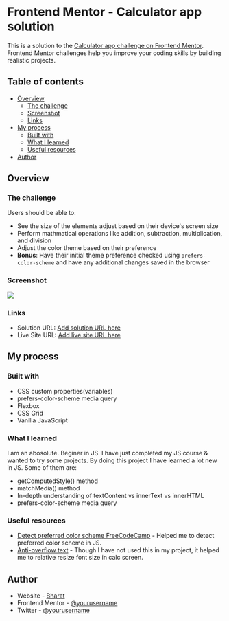 # Frontend Mentor - Calculator app solution

This is a solution to the [Calculator app challenge on Frontend Mentor](https://www.frontendmentor.io/challenges/calculator-app-9lteq5N29). Frontend Mentor challenges help you improve your coding skills by building realistic projects. 

## Table of contents

- [Overview](#overview)
  - [The challenge](#the-challenge)
  - [Screenshot](#screenshot)
  - [Links](#links)
- [My process](#my-process)
  - [Built with](#built-with)
  - [What I learned](#what-i-learned)
  - [Useful resources](#useful-resources)
- [Author](#author)



## Overview

### The challenge

Users should be able to:

- See the size of the elements adjust based on their device's screen size
- Perform mathmatical operations like addition, subtraction, multiplication, and division
- Adjust the color theme based on their preference
- **Bonus**: Have their initial theme preference checked using `prefers-color-scheme` and have any additional changes saved in the browser

### Screenshot

![](./screenshot.jpg)

### Links

- Solution URL: [Add solution URL here](https://your-solution-url.com)
- Live Site URL: [Add live site URL here](https://your-live-site-url.com)

## My process

### Built with

- CSS custom properties(variables)
- prefers-color-scheme media query
- Flexbox
- CSS Grid
- Vanilla JavaScript 

### What I learned

I am an abosolute. Beginer in JS. I have just completed my JS course & wanted to try some projects. By doing this project I have learned a lot new in JS. Some of them are: 
- getComputedStyle() method
- matchMedia() method
- In-depth understanding of textContent vs innerText vs innerHTML
- prefers-color-scheme media query


### Useful resources

- [Detect preferred color scheme FreeCodeCamp](https://www.freecodecamp.org/news/how-to-detect-a-users-preferred-color-scheme-in-javascript-ec8ee514f1ef/) - Helped me to detect preferred color scheme in JS.
- [Anti-overflow text](https://github.com/gibransarraf/AntiOverflowFontResizer.js) - Though I have not used this in my project, it helped me to relative resize font size in calc screen.

## Author

- Website - [Bharat](https://www.your-site.com)
- Frontend Mentor - [@yourusername](https://www.frontendmentor.io/profile/yourusername)
- Twitter - [@yourusername](https://www.twitter.com/yourusername)